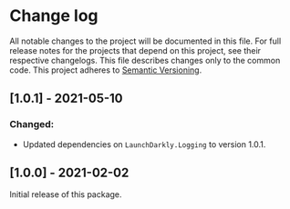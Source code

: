 # Change log

All notable changes to the project will be documented in this file. For full release notes for the projects that depend on this project, see their respective changelogs. This file describes changes only to the common code. This project adheres to [Semantic Versioning](http://semver.org).

## [1.0.1] - 2021-05-10
### Changed:
- Updated dependencies on `LaunchDarkly.Logging` to version 1.0.1.

## [1.0.0] - 2021-02-02
Initial release of this package.
